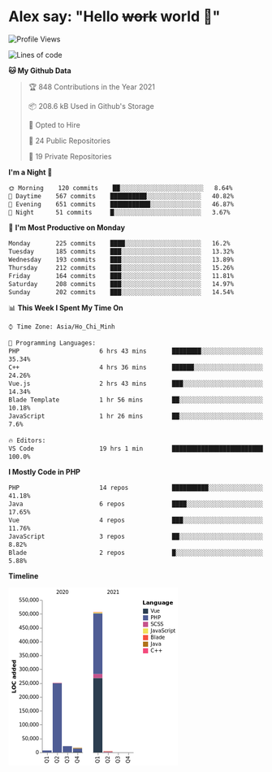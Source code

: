 # Alex say: "Hello ~~work~~ world 🐾"

<!--START_SECTION:waka-->
![Profile Views](http://img.shields.io/badge/Profile%20Views-0-blue)

![Lines of code](https://img.shields.io/badge/From%20Hello%20World%20I%27ve%20Written-809397%20lines%20of%20code-blue)

**🐱 My Github Data** 

> 🏆 848 Contributions in the Year 2021
 > 
> 📦 208.6 kB Used in Github's Storage 
 > 
> 💼 Opted to Hire
 > 
> 📜 24 Public Repositories 
 > 
> 🔑 19 Private Repositories  
 > 
**I'm a Night 🦉** 

```text
🌞 Morning    120 commits    ██░░░░░░░░░░░░░░░░░░░░░░░   8.64% 
🌆 Daytime    567 commits    ██████████░░░░░░░░░░░░░░░   40.82% 
🌃 Evening    651 commits    ███████████░░░░░░░░░░░░░░   46.87% 
🌙 Night      51 commits     █░░░░░░░░░░░░░░░░░░░░░░░░   3.67%

```
📅 **I'm Most Productive on Monday** 

```text
Monday       225 commits    ████░░░░░░░░░░░░░░░░░░░░░   16.2% 
Tuesday      185 commits    ███░░░░░░░░░░░░░░░░░░░░░░   13.32% 
Wednesday    193 commits    ███░░░░░░░░░░░░░░░░░░░░░░   13.89% 
Thursday     212 commits    ███░░░░░░░░░░░░░░░░░░░░░░   15.26% 
Friday       164 commits    ███░░░░░░░░░░░░░░░░░░░░░░   11.81% 
Saturday     208 commits    ███░░░░░░░░░░░░░░░░░░░░░░   14.97% 
Sunday       202 commits    ███░░░░░░░░░░░░░░░░░░░░░░   14.54%

```


📊 **This Week I Spent My Time On** 

```text
⌚︎ Time Zone: Asia/Ho_Chi_Minh

💬 Programming Languages: 
PHP                      6 hrs 43 mins       ████████░░░░░░░░░░░░░░░░░   35.34% 
C++                      4 hrs 36 mins       ██████░░░░░░░░░░░░░░░░░░░   24.26% 
Vue.js                   2 hrs 43 mins       ███░░░░░░░░░░░░░░░░░░░░░░   14.34% 
Blade Template           1 hr 56 mins        ██░░░░░░░░░░░░░░░░░░░░░░░   10.18% 
JavaScript               1 hr 26 mins        ██░░░░░░░░░░░░░░░░░░░░░░░   7.6%

🔥 Editors: 
VS Code                  19 hrs 1 min        █████████████████████████   100.0%

```

**I Mostly Code in PHP** 

```text
PHP                      14 repos            ██████████░░░░░░░░░░░░░░░   41.18% 
Java                     6 repos             ████░░░░░░░░░░░░░░░░░░░░░   17.65% 
Vue                      4 repos             ███░░░░░░░░░░░░░░░░░░░░░░   11.76% 
JavaScript               3 repos             ██░░░░░░░░░░░░░░░░░░░░░░░   8.82% 
Blade                    2 repos             █░░░░░░░░░░░░░░░░░░░░░░░░   5.88%

```


**Timeline**

![Chart not found](https://raw.githubusercontent.com/alexzvn/alexzvn/main/charts/bar_graph.png) 


<!--END_SECTION:waka-->

